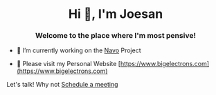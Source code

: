 <h1 align="center">Hi 👋, I'm Joesan</h1>
<h3 align="center">Welcome to the place where I'm most pensive!</h3>

- 🔭 I’m currently working on the [Navo](https://navo-org.github.io/navo-docs/) Project

- 📝 Please visit my Personal Website [https://www.bigelectrons.com](https://www.bigelectrons.com)

Let's talk! Why not [Schedule a meeting](https://calendly.com/joesandech)
